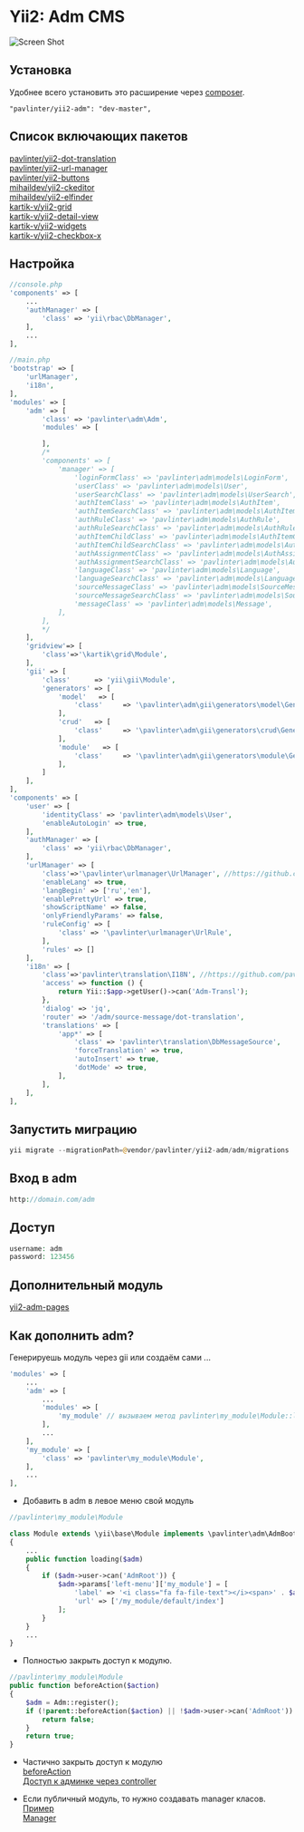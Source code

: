 Yii2: Adm CMS
================

![Screen Shot](https://github.com/pavlinter/yii2-adm/blob/master/preview.png?raw=true)

Установка
------------
Удобнее всего установить это расширение через [composer](http://getcomposer.org/download/).

```
"pavlinter/yii2-adm": "dev-master",
```

Список включающих пакетов
-------------------------
[pavlinter/yii2-dot-translation](https://github.com/pavlinter/yii2-dot-translation)<br/>
[pavlinter/yii2-url-manager](https://github.com/pavlinter/yii2-url-manager)<br/>
[pavlinter/yii2-buttons](https://github.com/pavlinter/yii2-buttons)<br/>
[mihaildev/yii2-ckeditor](https://github.com/MihailDev/yii2-ckeditor)<br/>
[mihaildev/yii2-elfinder](https://github.com/MihailDev/yii2-elfinder)<br/>
[kartik-v/yii2-grid](https://github.com/kartik-v/yii2-grid)<br/>
[kartik-v/yii2-detail-view](https://github.com/kartik-v/yii2-detail-view)<br/>
[kartik-v/yii2-widgets](https://github.com/kartik-v/yii2-widgets)<br/>
[kartik-v/yii2-checkbox-x](https://github.com/kartik-v/yii2-checkbox-x)


Настройка
------------------
```php
//console.php
'components' => [
    ...
    'authManager' => [
        'class' => 'yii\rbac\DbManager',
    ],
    ...
],
```

```php
//main.php
'bootstrap' => [
    'urlManager',
    'i18n',
],
'modules' => [
    'adm' => [
        'class' => 'pavlinter\adm\Adm',
        'modules' => [

        ],
        /*
        'components' => [
            'manager' => [
                'loginFormClass' => 'pavlinter\adm\models\LoginForm',
                'userClass' => 'pavlinter\adm\models\User',
                'userSearchClass' => 'pavlinter\adm\models\UserSearch',
                'authItemClass' => 'pavlinter\adm\models\AuthItem',
                'authItemSearchClass' => 'pavlinter\adm\models\AuthItemSearch',
                'authRuleClass' => 'pavlinter\adm\models\AuthRule',
                'authRuleSearchClass' => 'pavlinter\adm\models\AuthRuleSearch',
                'authItemChildClass' => 'pavlinter\adm\models\AuthItemChild',
                'authItemChildSearchClass' => 'pavlinter\adm\models\AuthItemChildSearch',
                'authAssignmentClass' => 'pavlinter\adm\models\AuthAssignment',
                'authAssignmentSearchClass' => 'pavlinter\adm\models\AuthAssignmentSearch',
                'languageClass' => 'pavlinter\adm\models\Language',
                'languageSearchClass' => 'pavlinter\adm\models\LanguageSearch',
                'sourceMessageClass' => 'pavlinter\adm\models\SourceMessage',
                'sourceMessageSearchClass' => 'pavlinter\adm\models\SourceMessageSearch',
                'messageClass' => 'pavlinter\adm\models\Message',
            ],
        ],
        */
    ],
    'gridview'=> [
        'class'=>'\kartik\grid\Module',
    ],
    'gii' => [
        'class'      => 'yii\gii\Module',
        'generators' => [
            'model'   => [
                'class'     => '\pavlinter\adm\gii\generators\model\Generator',
            ],
            'crud'   => [
                'class'     => '\pavlinter\adm\gii\generators\crud\Generator',
            ],
            'module'   => [
                'class'     => '\pavlinter\adm\gii\generators\module\Generator',
            ],
        ]
    ],
],
'components' => [
    'user' => [
        'identityClass' => 'pavlinter\adm\models\User',
        'enableAutoLogin' => true,
    ],
    'authManager' => [
        'class' => 'yii\rbac\DbManager',
    ],
    'urlManager' => [
        'class'=>'\pavlinter\urlmanager\UrlManager', //https://github.com/pavlinter/yii2-url-manager
        'enableLang' => true,
        'langBegin' => ['ru','en'],
        'enablePrettyUrl' => true,
        'showScriptName' => false,
        'onlyFriendlyParams' => false,
        'ruleConfig' => [
            'class' => '\pavlinter\urlmanager\UrlRule',
        ],
        'rules' => []
    ],
    'i18n' => [
        'class'=>'pavlinter\translation\I18N', //https://github.com/pavlinter/yii2-dot-translation
        'access' => function () {
            return Yii::$app->getUser()->can('Adm-Transl');
        },
        'dialog' => 'jq',
        'router' => '/adm/source-message/dot-translation',
        'translations' => [
            'app*' => [
                'class' => 'pavlinter\translation\DbMessageSource',
                'forceTranslation' => true,
                'autoInsert' => true,
                'dotMode' => true,
            ],
        ],
    ],
],
```

Запустить миграцию
------------------
```php
yii migrate --migrationPath=@vendor/pavlinter/yii2-adm/adm/migrations
```

Вход в adm
------------------
```php
http://domain.com/adm
```

Доступ
------------------
```php
username: adm
password: 123456
```

Дополнительный модуль
---------------------
[yii2-adm-pages](https://github.com/pavlinter/yii2-adm-pages)

Как дополнить adm?
---------------------
Генерируешь модуль через gii или создаём сами ...
```php
'modules' => [
    ...
    'adm' => [
        ...
        'modules' => [
            'my_module' // вызываем метод pavlinter\my_module\Module::loading когда adm layout
        ],
        ...
    ],
    'my_module' => [
        'class' => 'pavlinter\my_module\Module',
    ],
    ...
],
```
- Добавить в adm в левое меню свой модуль
```php
//pavlinter\my_module\Module

class Module extends \yii\base\Module implements \pavlinter\adm\AdmBootstrapInterface
{
    ...
    public function loading($adm)
    {
        if ($adm->user->can('AdmRoot')) {
            $adm->params['left-menu']['my_module'] = [
                'label' => '<i class="fa fa-file-text"></i><span>' . $adm::t('menu', 'My module') . '</span>',
                'url' => ['/my_module/default/index']
            ];
        }
    }
    ...
}
```

- Полностью закрыть доступ к модулю.
```php
//pavlinter\my_module\Module
public function beforeAction($action)
{
    $adm = Adm::register();
    if (!parent::beforeAction($action) || !$adm->user->can('AdmRoot')) {
        return false;
    }
    return true;
}
```

- Частично закрыть доступ к модулю<br/>
[beforeAction](https://github.com/pavlinter/yii2-adm-pages/blob/master/admpages/Module.php#L119)<br/>
[Доступ к админке через controller](https://github.com/pavlinter/yii2-adm-pages/blob/master/admpages/controllers/PageController.php#L25)<br/>

- Если публичный модуль, то нужно создавать manager класов.<br/>
[Пример](https://github.com/pavlinter/yii2-adm-pages/blob/master/admpages/Module.php#L74)<br/>
[Manager](https://github.com/pavlinter/yii2-adm-pages/blob/master/admpages/ModelManager.php)<br/>